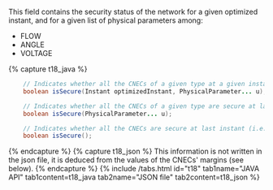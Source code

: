 This field contains the security status of the network for a given optimized instant, and for a given list of physical 
parameters among:
- FLOW
- ANGLE
- VOLTAGE

{% capture t18_java %}
~~~java
    // Indicates whether all the CNECs of a given type at a given instant are secure.
    boolean isSecure(Instant optimizedInstant, PhysicalParameter... u);

    // Indicates whether all the CNECs of a given type are secure at last instant (i.e. after RAO).
    boolean isSecure(PhysicalParameter... u);

    // Indicates whether all the CNECs are secure at last instant (i.e. after RAO).
    boolean isSecure();
~~~
{% endcapture %}
{% capture t18_json %}
This information is not written in the json file, it is deduced from the values of the CNECs' margins (see below).
{% endcapture %}
{% include /tabs.html id="t18" tab1name="JAVA API" tab1content=t18_java tab2name="JSON file" tab2content=t18_json %}